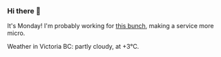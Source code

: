 ### Hi there :wave:

It's Monday! I'm probably working for [this bunch](https://github.com/kohofinancial), making a service more micro.

Weather in Victoria BC: partly cloudy, at +3°C.
